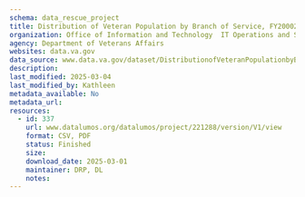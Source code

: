 ```yaml
---
schema: data_rescue_project 
title: Distribution of Veteran Population by Branch of Service, FY20002023
organization: Office of Information and Technology  IT Operations and Services (ITOPS)
agency: Department of Veterans Affairs
websites: data.va.gov
data_source: www.data.va.gov/dataset/DistributionofVeteranPopulationbyBranchofSe/9jkyi5tu
description: 
last_modified: 2025-03-04
last_modified_by: Kathleen
metadata_available: No
metadata_url: 
resources:
  - id: 337
    url: www.datalumos.org/datalumos/project/221288/version/V1/view
    format: CSV, PDF
    status: Finished
    size: 
    download_date: 2025-03-01
    maintainer: DRP, DL
    notes: 
---
```

